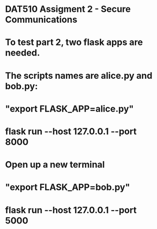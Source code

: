 # DAT510 Assigment 2 - Secure Communications
# To test part 2, two flask apps are needed.
# The scripts names are alice.py and bob.py:
# "export FLASK_APP=alice.py"
# flask run --host 127.0.0.1 --port 8000
# Open up a new terminal 
# "export FLASK_APP=bob.py"
# flask run --host 127.0.0.1 --port 5000